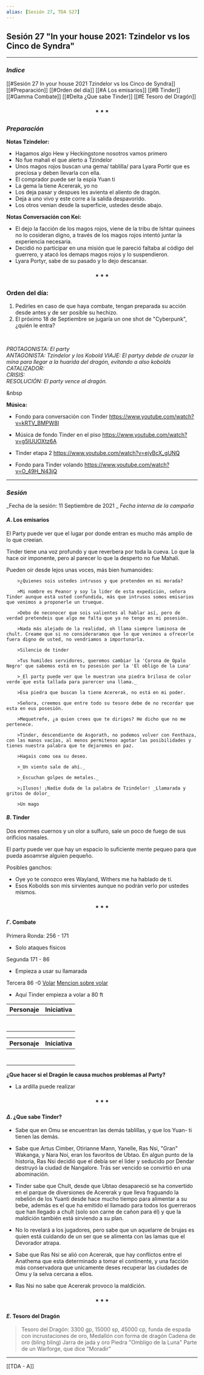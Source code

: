 ```yaml
---
alias: [Sesión 27, TDA S27]
---
```


## Sesión 27 "In your house 2021: Tzindelor vs los Cinco de Syndra"
---

### _Indice_
[[#Sesión 27 In your house 2021 Tzindelor vs los Cinco de Syndra]]
[[#Preparación]]
[[#Orden del día]]
[[#A Los emisarios]]
[[#B Tinder]]
[[#Gamma Combate]]
[[#Delta ¿Que sabe Tinder]]
[[#E Tesoro del Dragón]]

<div align='center'>
   <h3> * * * </h3>
</div>


### _Preparación_

**Notas Tzindelor:**
-   Hagamos algo Hew y Heckingstone nosotros vamos primero
-   No fue mahali el que alerto a Tzindelor
-   Unos magos rojos buscan una gema/ tablilla/ para Lyara Portir que es preciosa y deben llevarla con ella.
-   El comprador puede ser la espía Yuan ti
-   La gema la tiene Acererak, yo no
-   Los deja pasar y despues les avienta el aliento de dragón.
-   Deja a uno vivo y este corre a la salida despavorido.
-   Los otros venian desde la superficie, ustedes desde abajo.

**Notas Conversación con Kei:**
- El dejo la facción de los magos rojos, viene de la tribu de Ishtar quinees no lo cosideran digno, a través de los magos rojos intentó juntar la experiencia necesaria.
- Decidió no participar en una misión que le pareció faltaba al código del guerrero, y atacó los demaps magos rojos y lo suspendieron.
- Lyara Portyr, sabe de su pasado y lo dejo descansar.

<div align='center'>
	<h3> * * * </h3>
</div>

### Orden del día:
1. Pedirles en caso de que haya combate, tengan preparada su acción desde antes y de ser posible su hechizo.
2. El próximo 18 de Septiembre se jugaría un one shot de "Cyberpunk", ¿quién le entra?

&nbsp;

_PROTAGONISTA: El party_  
_ANTAGONISTA: Tzindelor y los Kobold_ 
_VIAJE: El partyy debde de cruzar la mina para llegar a la huarida del dragón, evitando a also kobolds_  
_CATALIZADOR:_  
_CRISIS:_  
_RESOLUCIÓN: El party vence al dragón._

&nbsp

**Música:**
+ Fondo para conversación con Tinder
https://www.youtube.com/watch?v=kRTV_BMPW8I

+ Música de fondo Tinder en el piso
https://www.youtube.com/watch?v=g5IUUOXtz6A

+ Tinder etapa 2
https://www.youtube.com/watch?v=ejyBcX_gUNQ

+ Fondo para Tinder volando
https://www.youtube.com/watch?v=O_49H_N43jQ

---
### _Sesión_

_Fecha de la sesión: 11 Septiembre de 2021 _
_Fecha interna de la campaña_

#### $A$. Los emisarios

El Party puede ver que el lugar por donde entran es mucho más amplio de lo que creeian.

Tinder tiene una voz profundo y que reverbera por toda la cueva. Lo que la hace oir imponente, pero al parecer lo que la desperto no fue Mahali.

Pueden oir desde lejos unas voces, más bien humanoides:

```
	>¿Quienes sois ustedes intrusos y que pretenden en mi morada?

	>Mi nombre es Peanor y soy la lider de esta expedición, señora Tinder aunque está usted confundida, más que intrusos somos emisarios que venimos a proponerle un trueque.

	>Debo de neconocer que sois valientes al hablar así, pero de verdad pretendeis que algo me falta que ya no tengo en mi posesión.

	>Nada más alejado de la realidad, oh llama siempre luminosa de chult. Creame que si no consideraramos que lo que venimos a ofrecerle fuera digno de usted, no vendriamos a importunarla.

	>Silencio de tinder

	>Tus humildes servidores, queremos cambiar la 'Corona de Opalo Negro' que sabemos está en tu posesión por la 'El obligo de la Luna'

	>_El party puede ver que le muestran una piedra brilosa de color verde que esta tallada para parercer una llama._

	>Esa piedra que buscan la tiene Acererak, no está en mi poder.

	>Señora, creemos que entre todo su tesoro debe de no recordar que esta en eus posesión.

	>Mequetrefe, ¿a quien crees que te diriges? He dicho que no me pertenece.

	>Tinder, descendiente de Asgorath, no podemos volver con Fenthaza, con las manos vacías, al menos permitenos agotar las posibilidades y tienes nuestra palabra que te dejaremos en paz.

	>Hagais como sea su deseo.

	>_Un viento sale de ahí._

	>_Escuchan golpes de metales._

	>¡Ilusos! ¡Nadie duda de la palabra de Tzindelor! _Llamarada y gritos de dolor_

	>Un mago	
```

#### $B$. Tinder
Dos enormes cuernos y un olor a sulfuro, sale un poco de fuego de sus orificios nasales. 

El party puede ver que hay un espacio lo suficiente mente pequeo para que pueda asoamrse alguien pequeño.

Posibles ganchos:
+ Oye yo te conozco eres Wayland, Withers me ha hablado de tí.
+ Esos Kobolds son mis sirvientes aunque no podrán verlo por ustedes mismos.

<div align='center'>
   <h3> * * * </h3>
</div>

#### $\Gamma$. Combate
Primera Ronda: 256 - 171
+ Solo ataques físicos

Segunda 171 - 86
+ Empieza a usar su llamarada

Tercera 86 -0
[Volar](https://www.dandwiki.com/wiki/SRD:Fly)
[Mencion sobre volar](https://oldschoolroleplaying.com/fighting-against-flying-monsters-in-dungeons-and-dragons/)
+ Aquí Tinder empieza a volar a 80 ft

|Personaje|Iniciativa|
|---|---|
|||
|||
|||
|||
|||
|||
|||

|Personaje|Iniciativa|
|---|---|
|||
|||
|||
|||
|||
|||
|||

**¿Que hacer si el Dragón le causa muchos problemas al Party?**
+ La ardilla puede realizar 


<div align='center'>
   <h3> * * * </h3>
</div>

#### $\Delta$. ¿Que sabe Tinder?
+ Sabe que en Omu se encuentran las demás tablillas, y que los Yuan- ti tienen las demás.

+ Sabe que Artus Cimber, Otirianne Mann, Yanelle, Ras Nsi, "Gran" Wakanga, y Nara Noi, eran los favoritos de Ubtao. En algun punto de la historia, Ras Nsi decidió que el debía ser el lider y seducido por Dendar destruyó la ciudad de Nangalore. Trás ser vencido se convirtió en una abominación.

+ Tinder sabe que Chult, desde que Ubtao desapareció se ha convertido en el parque de diversiones de Acererak y que lleva fraguando la rebelión de los Yuanti desde hace mucho tiempo para alimentar a su bebe, además es el que ha emitido el llamado para todos los guerreraos que han llegado a chult (solo son carne de cañon para él) y que la maldición también está sirviendo  a su plan.

+ No lo revelará a los jugadores, pero sabe que un aquelarre de brujas es quien está cuidando de un ser que se alimenta con las lamas que el Devorador atrapa.

+ Sabe que Ras Nsi se alió con Acererak, que hay conflictos entre el Anathema que esta determinado a tomar el continente, y una facción más conservadora que unicamente deses recuperar las ciudades de Omu y la selva cercana a ellos.
+ Ras Nsi no sabe que Acererak provoco la maldición.

<div align='center'>
   <h3> * * * </h3>
</div>

#### $E$. Tesoro del Dragón
>Tesoro del Dragón:
> 3300 gp, 15000 sp, 45000 cp, 
>funda de espada con incrustaciones de oro, 
>Medallón con forma de dragón
>Cadena de oro (bling bling)
>Jarra de jada y oro
>Piedra "Ombligo de la Luna"
>Parte de un Warforge, que dice "Moradir"
---

[[TDA - A]]
